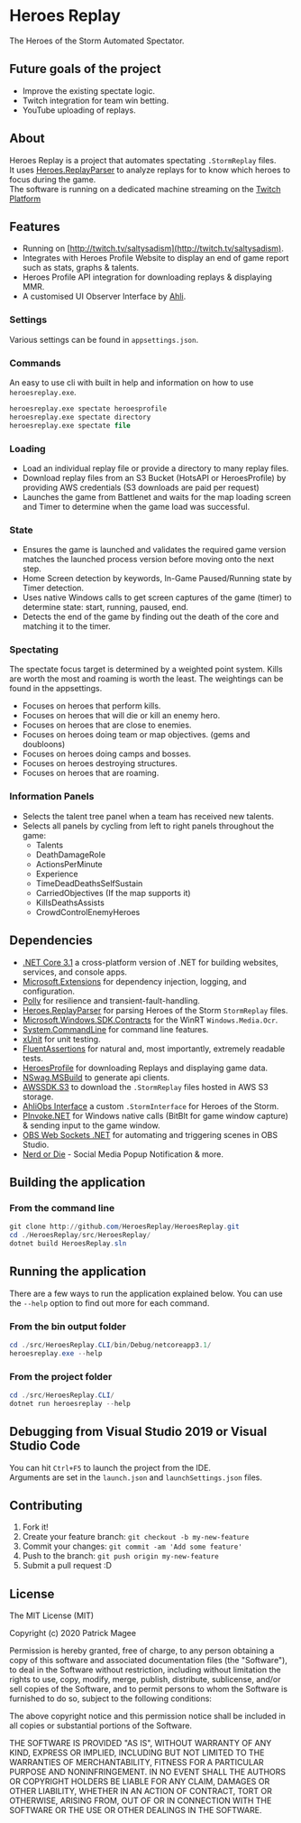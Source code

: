 # Heroes Replay

The Heroes of the Storm Automated Spectator. 

## Future goals of the project

- Improve the existing spectate logic.
- Twitch integration for team win betting.
- YouTube uploading of replays.

## About

Heroes Replay is a project that automates spectating `.StormReplay` files.  
It uses [Heroes.ReplayParser](https://github.com/barrett777/Heroes.ReplayParser) to analyze replays for to know which heroes to focus during the game.  
The software is running on a dedicated machine streaming on the [Twitch Platform](http://twitch.tv/saltysadism)

## Features

- Running on [http://twitch.tv/saltysadism](http://twitch.tv/saltysadism).
- Integrates with Heroes Profile Website to display an end of game report such as stats, graphs & talents.
- Heroes Profile API integration for downloading replays & displaying MMR.
- A customised UI Observer Interface by [Ahli](https://github.com/Ahli/Galaxy-Observer-UI).

### Settings

Various settings can be found in `appsettings.json`.

### Commands

An easy to use cli with built in help and information on how to use `heroesreplay.exe`.

```ps
heroesreplay.exe spectate heroesprofile
heroesreplay.exe spectate directory
heroesreplay.exe spectate file
```

### Loading

- Load an individual replay file or provide a directory to many replay files.
- Download replay files from an S3 Bucket (HotsAPI or HeroesProfile) by providing AWS credentials (S3 downloads are paid per request)
- Launches the game from Battlenet and waits for the map loading screen and Timer to determine when the game load was successful.

### State

- Ensures the game is launched and validates the required game version matches the launched process version before moving onto the next step.
- Home Screen detection by keywords, In-Game Paused/Running state by Timer detection.
- Uses native Windows calls to get screen captures of the game (timer) to determine state: start, running, paused, end.
- Detects the end of the game by finding out the death of the core and matching it to the timer.

### Spectating

The spectate focus target is determined by a weighted point system. Kills are worth the most and roaming is worth the least. The weightings can be found in the appsettings.

- Focuses on heroes that perform kills.
- Focuses on heroes that will die or kill an enemy hero.
- Focuses on heroes that are close to enemies.
- Focuses on heroes doing team or map objectives. (gems and doubloons)
- Focuses on heroes doing camps and bosses.
- Focuses on heroes destroying structures.
- Focuses on heroes that are roaming.

### Information Panels

- Selects the talent tree panel when a team has received new talents.
- Selects all panels by cycling from left to right panels throughout the game:
  - Talents  
  - DeathDamageRole
  - ActionsPerMinute
  - Experience
  - TimeDeadDeathsSelfSustain
  - CarriedObjectives (If the map supports it)
  - KillsDeathsAssists
  - CrowdControlEnemyHeroes

## Dependencies

- [.NET Core 3.1](https://dotnet.microsoft.com/download/dotnet-core/3.1) a cross-platform version of .NET for building websites, services, and console apps.
- [Microsoft.Extensions](https://github.com/dotnet/extensions) for dependency injection, logging, and configuration.
- [Polly](https://github.com/App-vNext/Polly) for resilience and transient-fault-handling.
- [Heroes.ReplayParser](https://github.com/barrett777/Heroes.ReplayParser) for parsing Heroes of the Storm  `StormReplay` files.
- [Microsoft.Windows.SDK.Contracts](https://www.nuget.org/packages/Microsoft.Windows.SDK.Contracts) for the WinRT `Windows.Media.Ocr`.
- [System.CommandLine](https://github.com/dotnet/command-line-api) for command line features.
- [xUnit](https://github.com/xunit/xunit) for unit testing.
- [FluentAssertions](https://github.com/fluentassertions/fluentassertions) for natural and, most importantly, extremely readable tests.
- [HeroesProfile](http://heroesprofile.com/) for downloading Replays and displaying game data.
- [NSwag.MSBuild](https://github.com/RicoSuter/NSwag/wiki/NSwag.MSBuild) to generate api clients.
- [AWSSDK.S3](https://aws.amazon.com/sdk-for-net/) to download the `.StormReplay` files hosted in AWS S3 storage.
- [AhliObs Interface](https://github.com/Ahli/Galaxy-Observer-UI) a custom `.StormInterface` for Heroes of the Storm.
- [PInvoke.NET](https://github.com/dotnet/pinvoke/) for Windows native calls (BitBlt for game window capture) & sending input to the game window.
- [OBS Web Sockets .NET](https://github.com/BarRaider/obs-websocket-dotnet) for automating and triggering scenes in OBS Studio.
- [Nerd or Die](https://nerdordie.com/) - Social Media Popup Notification & more.

## Building the application

### From the command line

```powershell
git clone http://github.com/HeroesReplay/HeroesReplay.git
cd ./HeroesReplay/src/HeroesReplay/
dotnet build HeroesReplay.sln
```
## Running the application

There are a few ways to run the application explained below. You can use the `--help` option to find out more for each command.

### From the bin output folder

```powershell
cd ./src/HeroesReplay.CLI/bin/Debug/netcoreapp3.1/
heroesreplay.exe --help
```

### From the project folder

```powershell
cd ./src/HeroesReplay.CLI/
dotnet run heroesreplay --help
```


## Debugging from Visual Studio 2019 or Visual Studio Code

You can hit `Ctrl+F5` to launch the project from the IDE.  
Arguments are set in the `launch.json` and `launchSettings.json` files.

## Contributing

1. Fork it!
2. Create your feature branch: `git checkout -b my-new-feature`
3. Commit your changes: `git commit -am 'Add some feature'`
4. Push to the branch: `git push origin my-new-feature`
5. Submit a pull request :D

## License

The MIT License (MIT)

Copyright (c) 2020 Patrick Magee

Permission is hereby granted, free of charge, to any person obtaining a copy of this software and associated documentation files (the "Software"), to deal in the Software without restriction, including without limitation the rights to use, copy, modify, merge, publish, distribute, sublicense, and/or sell copies of the Software, and to permit persons to whom the Software is furnished to do so, subject to the following conditions:

The above copyright notice and this permission notice shall be included in all copies or substantial portions of the Software.

THE SOFTWARE IS PROVIDED "AS IS", WITHOUT WARRANTY OF ANY KIND, EXPRESS OR IMPLIED, INCLUDING BUT NOT LIMITED TO THE WARRANTIES OF MERCHANTABILITY, FITNESS FOR A PARTICULAR PURPOSE AND NONINFRINGEMENT. IN NO EVENT SHALL THE AUTHORS OR COPYRIGHT HOLDERS BE LIABLE FOR ANY CLAIM, DAMAGES OR OTHER LIABILITY, WHETHER IN AN ACTION OF CONTRACT, TORT OR OTHERWISE, ARISING FROM, OUT OF OR IN CONNECTION WITH THE SOFTWARE OR THE USE OR OTHER DEALINGS IN THE SOFTWARE.
